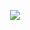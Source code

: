 <p align="center"><img src="https://raw.githubusercontent.com/kartik1998/phonetics/master/logo.png"> </p>
